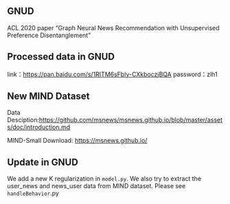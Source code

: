 ## GNUD
ACL 2020 paper “Graph Neural News Recommendation with Unsupervised Preference Disentanglement”

## Processed data in GNUD
link：https://pan.baidu.com/s/1RITM6sFbly-CXkboczjBQA 
password：zlh1

## New MIND Dataset
Data Desciption:https://github.com/msnews/msnews.github.io/blob/master/assets/doc/introduction.md 

MIND-Small Download: https://msnews.github.io/

## Update in GNUD
We add a new K regularization in ``model.py``.
We also try to extract the user_news and news_user data from MIND dataset. Please see ``handleBehavior``.py
